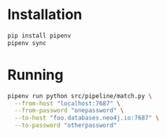 # Installation

```bash
pip install pipenv
pipenv sync
```

# Running

```bash
pipenv run python src/pipeline/match.py \
  --from-host "localhost:7687" \
  --from-password "onepassword" \
  --to-host "foo.databases.neo4j.io:7687" \
  --to-password "otherpassword"
```
 
